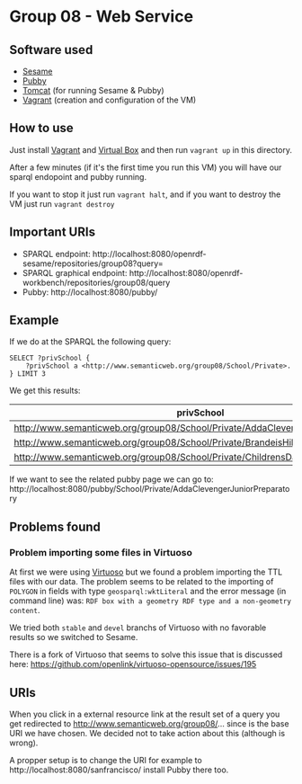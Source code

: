 # Group 08 - Web Service

## Software used
 * [Sesame](http://rdf4j.org/)
 * [Pubby](http://wifo5-03.informatik.uni-mannheim.de/pubby/)
 * [Tomcat](http://tomcat.apache.org/) (for running Sesame & Pubby)
 * [Vagrant](https://www.vagrantup.com/) (creation and configuration of the VM)

## How to use
Just install [Vagrant](https://www.vagrantup.com/) and [Virtual Box](https://www.virtualbox.org/)
and then run `vagrant up` in this directory.

After a few minutes (if it's the first time you run this VM) you will have our sparql endopoint and
pubby running.

If you want to stop it just run `vagrant halt`, and if you want to destroy the VM just run `vagrant
destroy`

## Important URIs
 * SPARQL endpoint: http://localhost:8080/openrdf-sesame/repositories/group08?query=
 * SPARQL graphical endpoint: http://localhost:8080/openrdf-workbench/repositories/group08/query
 * Pubby: http://localhost:8080/pubby/

## Example
If we do at the SPARQL the following query:
```
SELECT ?privSchool {
    ?privSchool a <http://www.semanticweb.org/group08/School/Private>.
} LIMIT 3
```

We get this results:

| privSchool                                                                               |
|------------------------------------------------------------------------------------------|
| <http://www.semanticweb.org/group08/School/Private/AddaClevengerJuniorPreparatory>       |
| <http://www.semanticweb.org/group08/School/Private/BrandeisHillelDaySchool>              |
| <http://www.semanticweb.org/group08/School/Private/ChildrensDaySchool>                   |

If we want to see the related pubby page we can go to:
http://localhost:8080/pubby/School/Private/AddaClevengerJuniorPreparatory

## Problems found
### Problem importing some files in Virtuoso
At first we were using [Virtuoso](http://virtuoso.openlinksw.com/) but we found a problem importing
the TTL files with our data. The problem seems to be related to the importing of `POLYGON` in fields
with type `geosparql:wktLiteral` and the error message (in command line) was: `RDF box with a
geometry RDF type and a non-geometry content`.

We tried both `stable` and `devel` branchs of Virtuoso with no favorable results so we switched to
Sesame.

There is a fork of Virtuoso that seems to solve this issue that is discussed here:
https://github.com/openlink/virtuoso-opensource/issues/195

## URIs
When you click in a external resource link at the result set of a query you get redirected to
http://www.semanticweb.org/group08/... since is the base URI we have chosen. We decided not to take
action about this (although is wrong).

A propper setup is to change the URI for example to http://localhost:8080/sanfrancisco/ install
Pubby there too.